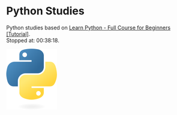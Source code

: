 # Python Studies

Python studies based on [Learn Python - Full Course for Beginners [Tutorial]](https://yewtu.be/watch?v=rfscVS0vtbw).  
Stopped at: 00:38:18.  

![Python Two Snakes](assets/python-logo-only.png)
